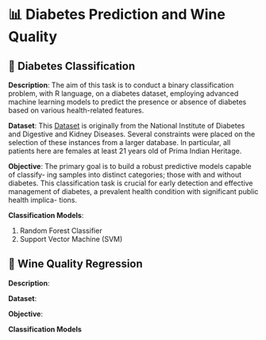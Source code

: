 # 📊 Diabetes Prediction and Wine Quality

## 🍬 Diabetes Classification
**Description**: The aim of this task is to conduct a binary classification problem, with R
language, on a diabetes dataset, employing advanced machine learning models
to predict the presence or absence of diabetes based on various health-related
features. 

**Dataset**: This [Dataset](https://www.kaggle.com/datasets/mathchi/diabetes-data-set) is originally from the National Institute of Diabetes
and Digestive and Kidney Diseases. Several constraints were placed on the
selection of these instances from a larger database. In particular, all patients
here are females at least 21 years old of Prima Indian Heritage.

**Objective**: The primary goal is to build a robust predictive models capable of classify-
ing samples into distinct categories; those with and without diabetes. This 
classification task is crucial for early detection and effective management of
diabetes, a prevalent health condition with significant public health implica-
tions.

**Classification Models**:
1. Random Forest Classifier
2. Support Vector Machine (SVM)

## 🍷 Wine Quality Regression
**Description**: 

**Dataset**: 

**Objective**: 

**Classification Models**
